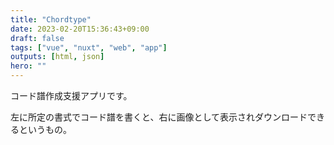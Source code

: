 ```yaml
---
title: "Chordtype"
date: 2023-02-20T15:36:43+09:00
draft: false
tags: ["vue", "nuxt", "web", "app"]
outputs: [html, json]
hero: ""
---
```


コード譜作成支援アプリです。

左に所定の書式でコード譜を書くと、右に画像として表示されダウンロードできるというもの。
